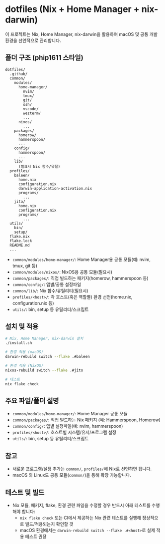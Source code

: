 # dotfiles (Nix + Home Manager + nix-darwin)

이 프로젝트는 Nix, Home Manager, nix-darwin을 활용하여 macOS 및 공통 개발 환경을 선언적으로 관리합니다.

## 폴더 구조 (phip1611 스타일)

```
dotfiles/
  .github/
  common/
    modules/
      home-manager/
        nvim/
        tmux/
        git/
        ssh/
        vscode/
        wezterm/
        ...
      nixos/
        ...
    packages/
      homerow/
      hammerspoon/
      ...
    config/
      hammerspoon/
      ...
    lib/
      (필요시 Nix 함수/유틸)
  profiles/
    baleen/
      home.nix
      configuration.nix
      darwin-application-activation.nix
      programs/
        ...
    jito/
      home.nix
      configuration.nix
      programs/
        ...
  utils/
    bin/
    setup/
  flake.nix
  flake.lock
  README.md
  ...
```

- `common/modules/home-manager/`: Home Manager용 공통 모듈(예: nvim, tmux, git 등)
- `common/modules/nixos/`: NixOS용 공통 모듈(필요시)
- `common/packages/`: 직접 빌드하는 패키지(homerow, hammerspoon 등)
- `common/config/`: 앱별/공통 설정파일
- `common/lib/`: Nix 함수/유틸리티(필요시)
- `profiles/<host>/`: 각 호스트(혹은 역할별) 환경 선언(home.nix, configuration.nix 등)
- `utils/`: bin, setup 등 유틸리티/스크립트

## 설치 및 적용

```sh
# Nix, Home Manager, nix-darwin 설치
./install.sh

# 환경 적용 (macOS)
darwin-rebuild switch --flake .#baleen

# 환경 적용 (NixOS)
nixos-rebuild switch --flake .#jito

# 테스트
nix flake check
```

## 주요 파일/폴더 설명
- `common/modules/home-manager/`: Home Manager 공통 모듈
- `common/packages/`: 직접 빌드하는 Nix 패키지 (예: Hammerspoon, Homerow)
- `common/config/`: 앱별 설정파일(예: nvim, hammerspoon)
- `profiles/<host>/`: 호스트별 시스템/유저/프로그램 설정
- `utils/`: bin, setup 등 유틸리티/스크립트

## 참고
- 새로운 프로그램/설정 추가는 `common/`, `profiles/`에 Nix로 선언하면 됩니다.
- macOS 외 Linux도 공통 모듈(`common/`)을 통해 확장 가능합니다.

## 테스트 및 빌드
- Nix 모듈, 패키지, flake, 환경 관련 파일을 수정할 경우 반드시 아래 테스트를 수행해야 합니다:
  - `nix flake check` 또는 CI에서 제공하는 Nix 관련 테스트를 실행해 정상적으로 빌드/적용되는지 확인할 것
  - macOS 환경에서는 `darwin-rebuild switch --flake .#<host>`로 실제 적용 테스트 권장
